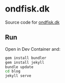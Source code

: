 # ondfisk.dk

Source code for [ondfisk.dk](https://ondfisk.dk/)

## Run

Open in Dev Container and:

```bash
gem install bundler
gem install jekyll
bundle update
cd blog
jekyll serve
```